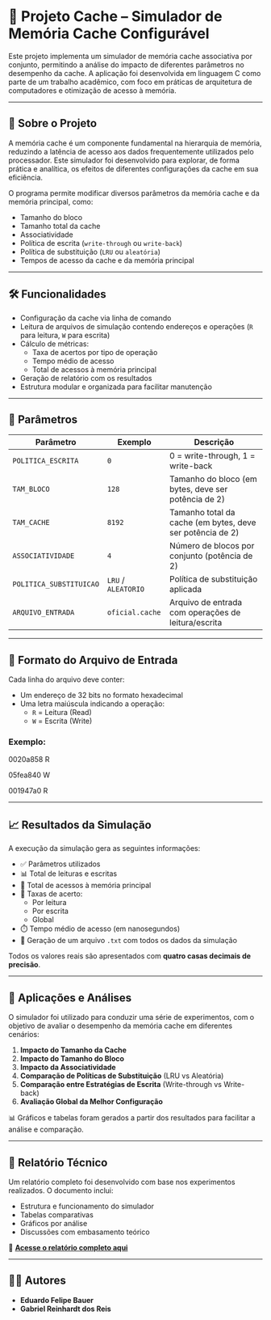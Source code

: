 # 💾 Projeto Cache – Simulador de Memória Cache Configurável

Este projeto implementa um simulador de memória cache associativa por conjunto, permitindo a análise do impacto de diferentes parâmetros no desempenho da cache. A aplicação foi desenvolvida em linguagem C como parte de um trabalho acadêmico, com foco em práticas de arquitetura de computadores e otimização de acesso à memória.

---

## 🧠 Sobre o Projeto

A memória cache é um componente fundamental na hierarquia de memória, reduzindo a latência de acesso aos dados frequentemente utilizados pelo processador. Este simulador foi desenvolvido para explorar, de forma prática e analítica, os efeitos de diferentes configurações da cache em sua eficiência.

O programa permite modificar diversos parâmetros da memória cache e da memória principal, como:

- Tamanho do bloco
- Tamanho total da cache
- Associatividade
- Política de escrita (`write-through` ou `write-back`)
- Política de substituição (`LRU` ou `aleatória`)
- Tempos de acesso da cache e da memória principal

---

## 🛠️ Funcionalidades

- Configuração da cache via linha de comando
- Leitura de arquivos de simulação contendo endereços e operações (`R` para leitura, `W` para escrita)
- Cálculo de métricas:
  - Taxa de acertos por tipo de operação
  - Tempo médio de acesso
  - Total de acessos à memória principal
- Geração de relatório com os resultados
- Estrutura modular e organizada para facilitar manutenção

---

## 🔢 Parâmetros

| Parâmetro               | Exemplo        | Descrição                                                 |
|-------------------------|----------------|-------------------------------------------------------------|
| `POLITICA_ESCRITA`      | `0`            | 0 = write-through, 1 = write-back                         |
| `TAM_BLOCO`             | `128`          | Tamanho do bloco (em bytes, deve ser potência de 2)       |
| `TAM_CACHE`             | `8192`         | Tamanho total da cache (em bytes, deve ser potência de 2) |
| `ASSOCIATIVIDADE`       | `4`            | Número de blocos por conjunto (potência de 2)             |
| `POLITICA_SUBSTITUICAO` | `LRU` / `ALEATORIO` | Política de substituição aplicada                      |
| `ARQUIVO_ENTRADA`       | `oficial.cache`| Arquivo de entrada com operações de leitura/escrita       |

---

## 📂 Formato do Arquivo de Entrada

Cada linha do arquivo deve conter:

- Um endereço de 32 bits no formato hexadecimal
- Uma letra maiúscula indicando a operação:
  - `R` = Leitura (Read)
  - `W` = Escrita (Write)

### Exemplo:

0020a858 R

05fea840 W

001947a0 R

---

## 📈 Resultados da Simulação

A execução da simulação gera as seguintes informações:

- ✅ Parâmetros utilizados
- 📊 Total de leituras e escritas
- 🧮 Total de acessos à memória principal
- 📌 Taxas de acerto:
  - Por leitura
  - Por escrita
  - Global
- ⏱️ Tempo médio de acesso (em nanosegundos)
- 📁 Geração de um arquivo `.txt` com todos os dados da simulação

Todos os valores reais são apresentados com **quatro casas decimais de precisão**.

---

## 🧪 Aplicações e Análises

O simulador foi utilizado para conduzir uma série de experimentos, com o objetivo de avaliar o desempenho da memória cache em diferentes cenários:

1. **Impacto do Tamanho da Cache**
2. **Impacto do Tamanho do Bloco**
3. **Impacto da Associatividade**
4. **Comparação de Políticas de Substituição** (LRU vs Aleatória)
5. **Comparação entre Estratégias de Escrita** (Write-through vs Write-back)
6. **Avaliação Global da Melhor Configuração**

📊 Gráficos e tabelas foram gerados a partir dos resultados para facilitar a análise e comparação.

---

## 📄 Relatório Técnico

Um relatório completo foi desenvolvido com base nos experimentos realizados. O documento inclui:

- Estrutura e funcionamento do simulador
- Tabelas comparativas
- Gráficos por análise
- Discussões com embasamento teórico

📎 **[Acesse o relatório completo aqui](https://github.com/Eduardo-Bauer/projeto-cache/blob/main/relatorio.pdf)**

---

## 👨‍💻 Autores

- **Eduardo Felipe Bauer**
- **Gabriel Reinhardt dos Reis**
